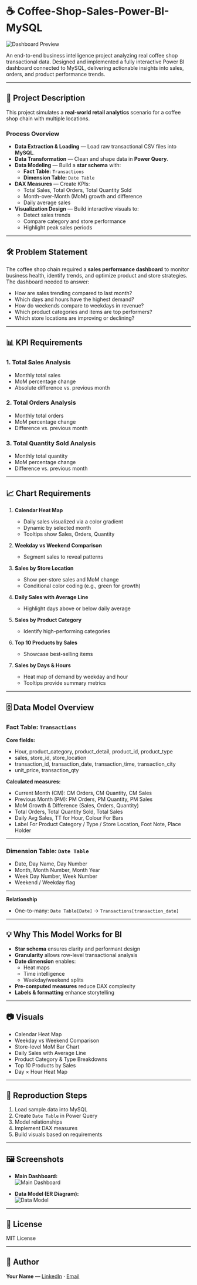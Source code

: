 # ☕ Coffee-Shop-Sales-Power-BI-MySQL

![Dashboard Preview](https://github.com/Nikhillonkar19-code/-Coffee-Shop-Sales-Power-BI-MySQL/blob/main/Coffee-Shop-Sales.png)

An end-to-end business intelligence project analyzing real coffee shop transactional data. Designed and implemented a fully interactive Power BI dashboard connected to MySQL, delivering actionable insights into sales, orders, and product performance trends.

---

## 📖 Project Description

This project simulates a **real-world retail analytics** scenario for a coffee shop chain with multiple locations.

### Process Overview
- **Data Extraction & Loading** — Load raw transactional CSV files into **MySQL**.
- **Data Transformation** — Clean and shape data in **Power Query**.
- **Data Modeling** — Build a **star schema** with:
  - **Fact Table:** `Transactions`
  - **Dimension Table:** `Date Table`
- **DAX Measures** — Create KPIs:
  - Total Sales, Total Orders, Total Quantity Sold
  - Month-over-Month (MoM) growth and difference
  - Daily average sales
- **Visualization Design** — Build interactive visuals to:
  - Detect sales trends
  - Compare category and store performance
  - Highlight peak sales periods

---

## 🛠 Problem Statement

The coffee shop chain required a **sales performance dashboard** to monitor business health, identify trends, and optimize product and store strategies. The dashboard needed to answer:

- How are sales trending compared to last month?
- Which days and hours have the highest demand?
- How do weekends compare to weekdays in revenue?
- Which product categories and items are top performers?
- Which store locations are improving or declining?

---

## 📊 KPI Requirements

### 1. Total Sales Analysis
- Monthly total sales
- MoM percentage change
- Absolute difference vs. previous month

### 2. Total Orders Analysis
- Monthly total orders
- MoM percentage change
- Difference vs. previous month

### 3. Total Quantity Sold Analysis
- Monthly total quantity
- MoM percentage change
- Difference vs. previous month

---

## 📈 Chart Requirements

1. **Calendar Heat Map**
   - Daily sales visualized via a color gradient
   - Dynamic by selected month
   - Tooltips show Sales, Orders, Quantity

2. **Weekday vs Weekend Comparison**
   - Segment sales to reveal patterns

3. **Sales by Store Location**
   - Show per-store sales and MoM change
   - Conditional color coding (e.g., green for growth)

4. **Daily Sales with Average Line**
   - Highlight days above or below daily average

5. **Sales by Product Category**
   - Identify high-performing categories

6. **Top 10 Products by Sales**
   - Showcase best-selling items

7. **Sales by Days & Hours**
   - Heat map of demand by weekday and hour
   - Tooltips provide summary metrics

---

## 🗄 Data Model Overview

### Fact Table: `Transactions`
**Core fields:**
- Hour, product_category, product_detail, product_id, product_type  
- sales, store_id, store_location  
- transaction_id, transaction_date, transaction_time, transaction_city  
- unit_price, transaction_qty  

**Calculated measures:**
- Current Month (CM): CM Orders, CM Quantity, CM Sales  
- Previous Month (PM): PM Orders, PM Quantity, PM Sales  
- MoM Growth & Difference (Sales, Orders, Quantity)  
- Total Orders, Total Quantity Sold, Total Sales  
- Daily Avg Sales, TT for Hour, Colour For Bars  
- Label For Product Category / Type / Store Location, Foot Note, Place Holder  

---

### Dimension Table: `Date Table`
- Date, Day Name, Day Number  
- Month, Month Number, Month Year  
- Week Day Number, Week Number  
- Weekend / Weekday flag  

---

**Relationship**
- One-to-many: `Date Table[Date]` → `Transactions[transaction_date]`

---

## 💡 Why This Model Works for BI
- **Star schema** ensures clarity and performant design  
- **Granularity** allows row-level transactional analysis  
- **Date dimension** enables:
  - Heat maps
  - Time intelligence
  - Weekday/weekend splits
- **Pre-computed measures** reduce DAX complexity  
- **Labels & formatting** enhance storytelling  

---

## 📷 Visuals
- Calendar Heat Map  
- Weekday vs Weekend Comparison  
- Store-level MoM Bar Chart  
- Daily Sales with Average Line  
- Product Category & Type Breakdowns  
- Top 10 Products by Sales  
- Day × Hour Heat Map  

---

## 🔄 Reproduction Steps
1. Load sample data into MySQL  
2. Create `Date Table` in Power Query  
3. Model relationships  
4. Implement DAX measures  
5. Build visuals based on requirements  

---

## 🖼 Screenshots
- **Main Dashboard:**  
![Main Dashboard](https://github.com/Nikhillonkar19-code/-Coffee-Shop-Sales-Power-BI-MySQL/blob/main/Coffee-Shop-Sales.png)  

- **Data Model (ER Diagram):**  
![Data Model](https://github.com/Nikhillonkar19-code/-Coffee-Shop-Sales-Power-BI-MySQL/blob/main/Coffee%20shop%20Data%20Model.png)

---

## 📜 License
MIT License

---

## 👤 Author
**Your Name** — [LinkedIn](#) · [Email](#)

